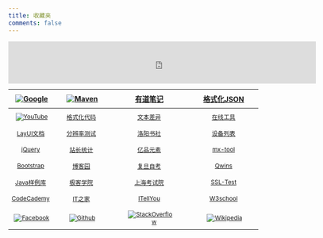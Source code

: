 ```yaml
---
title: 收藏夹
comments: false
---
```


<style>
#post aside > div > .content span {    padding: 10px;}
#post aside > div { margin-left: 15px; box-sizing: border-box; background-color: #ffffff; margin-bottom: 15px; 
box-sizing: border-box; border-radius: 2px;}
#post aside > div > .content {    color: #909090;    padding: 20px;    font-size: 0.85em;}
#post aside .search form input {font-size: 0.9em; background: #fff 8px 9px no-repeat url(data:image/png;base64,iVBORw0KGgoAAAANSUhEUgAAAA0AAAANCAYAAABy6%2BR8AAAACXBIWXMAAAsTAAALEwEAmpwYAAAAIGNIUk0AAG11AABzoAAA%2FN0AAINkAABw6AAA7GgAADA%2BAAAQkOTsmeoAAAESSURBVHjajNCxS9VRGMbxz71E4OwgoXPQxVEpXCI47%2BZqGP0LCoJO7UVD3QZzb3SwcHB7F3Uw3Zpd%2FAPCcJKG7Dj4u%2FK7Pwp94HDg5Xyf5z1Pr9YKImKANTzFXxzjU2ae6qhXaxURr%2FAFl9hHDy%2FwEK8z89sYVEp5gh84wMvMvGiSJ%2FEV85jNzLMR1McqfmN5BEBmnmMJFSvtpH7jdJiZv7q7Z%2BZPfMdcF6rN%2FT%2F1m2LGBkd4HhFT3dcRMY2FpskxaLNpayciHrWAGeziD7b%2BVfkithuTk8bkGa4wgWFmbrSTZOYeBvjc%2BucQj%2FEe6xHx4Taq1nrnKaW8K6XUUsrHWuvNevdRRLzFGwzvDbXAB9cDAHvhedDruuxSAAAAAElFTkSuQmCC);    padding: 7px 11px 7px 28px;border-radius: 2px;    width: 100%;    box-sizing: border-box;    border: 1px solid rgba(178, 186, 194, 0.3);   outline: none;    }
#气象图 {width: 325px; height: 275px; overflow: hidden; position: relative;}
#气象图 > img {width: 325px;height: 275px;}
#气象图 > img:hover {width: 936px; height: 779px;left: -340px; top: -140px; margin-top: -200px; margin-left: -200px; position: absolute;}
.markdown-body a {color: #7B7B7B;}
.markdown-body a:hover {color: #f48024;}
table{display:table!important;font-size:0.85em;}
table th a{height: 45px;font-size:1.2em;}
table tr td a:hover{font-size:1em;}
table img {max-width: 90px!important; max-height: 35px!important; margin-left:4px; }
table th, table td { padding: 8px 0px!important;}
table tr td:first-child{ width:90px;}
</style>


<script src="https://cdn.bootcss.com/jquery/3.4.1/jquery.min.js" type="text/javascript" charset="utf-8"></script>
<script>
$('section h1').remove();
</script>

<iframe allowtransparency="true" frameborder="0" scrolling="no" width="620" height="85" 
src="http://i.tianqi.com/index.php?c=code&id=38&icon=1&num=3"></iframe>

| [![Google]](https://www.google.com)|[![Maven]](http://mvnrepository.com)|[有道笔记]|[格式化JSON]|
|:---------------:|:---------------:|:---------------:|:---------------:|
|[![YouTube]](https://www.youtube.com)|[格式化代码]|[文本差异]|[在线工具]
|[LayUI文档]     |[分辨率测试]   |[洛阳书社]     | [设备列表] 
|[jQuery]       |[站长统计]     |[亿品元素]     |[mx-tool]
|[Bootstrap]    |[博客园]       | [复旦自考]     |[Qwins]
|[Java样例库]    |[极客学院]     | [上海考试院]    |[SSL-Test]
|[CodeCademy]   |[IT之家]       |[ITellYou]|[W3school]
|[![Facebook]](https://www.facebook.com/)|[![Github]](https://github.com/yaodwwy)|[![StackOverflow]](https://stackoverflow.com)|[![Wikipedia]](https://wikipedia.org)


[Google]: https://static.gomro.cn/file/img/google.png "谷歌"
[YouTube]: https://static.gomro.cn/file/img/youtube.png "YouTube"
[Maven]: https://static.gomro.cn/file/img/maven.png "Maven"
[StackOverflow]: https://static.gomro.cn/file/img/stack.png "StackOverflow"
[Wikipedia]: https://static.gomro.cn/file/img/wiki.jpg "Wikipedia"
[Github]: https://static.gomro.cn/file/img/github.png "Github"
[Facebook]: https://static.gomro.cn/file/img/facebook.png "Facebook"
[Twitter]: https://static.gomro.cn/file/img/twitter.jpg "Twitter"

[CodeCademy]: http://www.codecademy.com/learn/python
[极客学院]: http://wiki.jikexueyuan.com
[W3school]: http://www.w3school.com.cn
[Java样例库]: https://www.programcreek.com/java-api-examples
[博客园]: http://www.cnblogs.com
[Bootstrap]: http://v3.bootcss.com/css
[LayUI文档]: https://www.layui.com/doc/
[H5+]: http://www.html5plus.org/doc/h5p.html
[jQuery]: /html/jq/cheatsheet.html
[51cto]: http://www.51cto.com
[在线工具]: https://tool.lu/tip/

[有道笔记]: http://note.youdao.com/web/file
[设备列表]: http://sunlogin.oray.com/console/remote
[站长统计]: http://tool.chinaz.com
[格式化代码]: http://web.chacuo.net/formathtml
[文本差异]: http://www.jq22.com/textDifference
[Qwins]: http://www.atuser.com
[分辨率测试]: http://testsize.com
[格式化JSON]: http://www.bejson.com

[ITellYou]: https://msdn.itellyou.cn
[昵图网]: http://www.nipic.com
[亿品元素]: http://www.epinv.com
[电影]: http://www.dy2018.com/html/gndy/dyzz/index.html
[音乐]: http://www.9ku.com/fm
[凤凰]: http://www.tvyan.com/tai/fhzxt
[央视]: http://tv.cctv.com/live
[IT之家]: http://www.ithome.com
[CSDN]: http://ask.csdn.net
[新浪新闻]: http://news.sina.com.cn
[影视吧]: http://www.ysba.cc
[复旦自考]: http://www.cce.fudan.edu.cn
[上海考试院]: http://www.shmeea.edu.cn
[洛阳书社]: https://weidian.com/dynamic.html?userid=1170745491&wfr=wx_profile

[mx-tool]: https://mxtoolbox.com/SuperTool.aspx#
[SSL-Test]: https://www.ssllabs.com/ssltest/analyze.html


<script>
(function(){
    
    const aside = "<aside><div class='avatar'>"
            +"<div id='气象图'>"
            +"<img src='https://tianqi.2345.com/t/jiankong/2_l.jpg?v=" + new Date().getTime()
            +"' alt='avatar'>"
            +"</div>"
            +"<div class='content'>"
            +"<span>　<a class='万年历' target='_blank' href='//www.baidu.com/s?wd=%E6%97%A5%E5%8E%86'>万年历</a></span>"
            +"<span><span></span><span>　</span>"
            +"<a class='音乐' target='_blank' href='//music.163.com/#/playlist?id=2797977427'>随便听听</a></span>"
            +"</div>"
            +"</div>"
    
            +"<div class='search'>"
            +"<div class='content'>"
            +"<form action='//www.baidu.com/s' target='_blank' class='search-form'>"
            +"<input type='text' baiduSug='1' autocomplete='off' name='wd' placeholder='Baidu search'>"
            +"</form>"
            +"</div>"
            +"</div>"
    
            +"<div class='search'>"
            +"<div class='content'>"
            +"<form id='translateForm' action='//translate.google.cn' target='_blank' class='search-form'>"
            +"<input type='text' id='q' autocomplete='off' name='q' placeholder='Google translate'>"
            +"</form>"
            +"</div>"
            +"</div></aside>";
            
    $('#post').append(aside);

})(jQuery, window, document);
</script>
